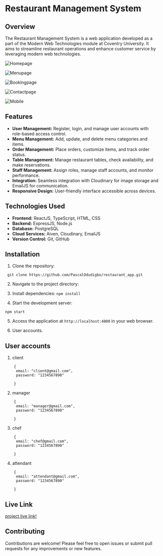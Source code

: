 # Restaurant Management System

## Overview

The Restaurant Management System is a web application developed as a part of the Modern Web Technologies module at Coventry University. It aims to streamline restaurant operations and enhance customer service by leveraging modern web technologies.

![Homepage](https://res.cloudinary.com/dr8mwphvk/image/upload/v1712175667/restaurant_app/github%20images/a47ga0qawrkrf0jet5og.png)


![Menupage](https://res.cloudinary.com/dr8mwphvk/image/upload/v1712175667/restaurant_app/github%20images/hyhrzqnnc13hq0tvlywk.png)


![Bookingpage](https://res.cloudinary.com/dr8mwphvk/image/upload/v1712175667/restaurant_app/github%20images/sysz4lgsweyvqipkllww.png)


![Contactpage](https://res.cloudinary.com/dr8mwphvk/image/upload/v1712176018/restaurant_app/github%20images/co7mf9so3tupvgsyvktu.png)


![Mobile](https://res.cloudinary.com/dr8mwphvk/image/upload/v1712175667/restaurant_app/github%20images/hbifq3hqgll08boldsmz.png)
## Features

- **User Management:** Register, login, and manage user accounts with role-based access control.
- **Menu Management:** Add, update, and delete menu categories and items.
- **Order Management:** Place orders, customize items, and track order status.
- **Table Management:** Manage restaurant tables, check availability, and make reservations.
- **Staff Management:** Assign roles, manage staff accounts, and monitor performance.
- **Integration:** Seamless integration with Cloudinary for image storage and EmailJS for communication.
- **Responsive Design:** User-friendly interface accessible across devices.

## Technologies Used

- **Frontend:** ReactJS, TypeScript, HTML, CSS
- **Backend:** ExpressJS, Node.js
- **Database:** PostgreSQL
- **Cloud Services:** Aiven, Cloudinary, EmailJS
- **Version Control:** Git, GitHub

## Installation

1. Clone the repository:

``` git clone https://github.com/PascalOdudigbo/restaurant_app.git```

2. Navigate to the project directory:


3. Install dependencies:
``` npm install ```

4. Start the development server:

```npm start ```


5. Access the application at `http://localhost:4000` in your web browser.

6. User accounts.

## User accounts

1. client

```
    {
     email: "client@gmail.com",
     password: "1234567890"
    
    }

```

2. manager

```
    {
     email: "manager@gmail.com",
     password: "1234567890"
    
    }

```

3. chef

```
    {
     email: "chef@gmail.com",
     password: "1234567890"
    
    }

```

4. attendant

```
    {
     email: "attendant@gmail.com",
     password: "1234567890"
    
    }

```

## Live Link

[project live link!](https://restaurant-app-hyg2.onrender.com)


## Contributing

Contributions are welcome! Please feel free to open issues or submit pull requests for any improvements or new features.


